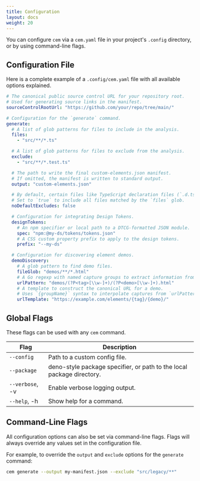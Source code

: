```yaml
---
title: Configuration
layout: docs
weight: 20
---
```


You can configure `cem` via a `cem.yaml` file in your project's `.config` directory, or by using command-line flags.

## Configuration File

Here is a complete example of a `.config/cem.yaml` file with all available options explained.

```yaml
# The canonical public source control URL for your repository root.
# Used for generating source links in the manifest.
sourceControlRootUrl: "https://github.com/your/repo/tree/main/"

# Configuration for the `generate` command.
generate:
  # A list of glob patterns for files to include in the analysis.
  files:
    - "src/**/*.ts"

  # A list of glob patterns for files to exclude from the analysis.
  exclude:
    - "src/**/*.test.ts"

  # The path to write the final custom-elements.json manifest.
  # If omitted, the manifest is written to standard output.
  output: "custom-elements.json"

  # By default, certain files like TypeScript declaration files (`.d.ts`) are excluded.
  # Set to `true` to include all files matched by the `files` glob.
  noDefaultExcludes: false

  # Configuration for integrating Design Tokens.
  designTokens:
    # An npm specifier or local path to a DTCG-formatted JSON module.
    spec: "npm:@my-ds/tokens/tokens.json"
    # A CSS custom property prefix to apply to the design tokens.
    prefix: "--my-ds"

  # Configuration for discovering element demos.
  demoDiscovery:
    # A glob pattern to find demo files.
    fileGlob: "demos/**/*.html"
    # A Go regexp with named capture groups to extract information from demo file paths.
    urlPattern: "demos/(?P<tag>[\\w-]+)/(?P<demo>[\\w-]+).html"
    # A template to construct the canonical URL for a demo.
    # Uses `{groupName}` syntax to interpolate captures from `urlPattern`.
    urlTemplate: "https://example.com/elements/{tag}/{demo}/"
```

## Global Flags

These flags can be used with any `cem` command.

| Flag            | Description                                                           |
| --------------- | --------------------------------------------------------------------- |
| `--config`      | Path to a custom config file.                                         |
| `--package`     | deno-style package specifier, or path to the local package directory. |
| `--verbose`, -v | Enable verbose logging output.                                        |
| `--help`, -h    | Show help for a command.                                              |

## Command-Line Flags

All configuration options can also be set via command-line flags. Flags will always override any values set in the configuration file.

For example, to override the `output` and `exclude` options for the `generate` command:

```sh
cem generate --output my-manifest.json --exclude "src/legacy/**"
```

